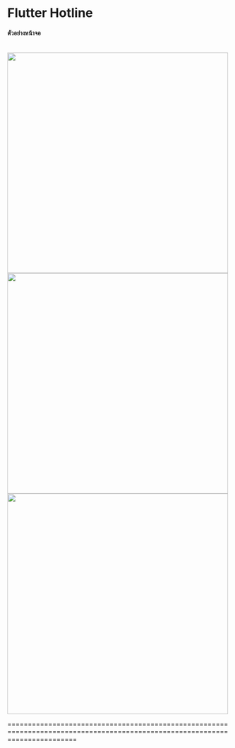 # Flutter Hotline

<h4>ตัวอย่างหน้าจอ</h4>
<br>
<img src='https://user-images.githubusercontent.com/89514693/140914001-10180015-5b4c-471e-9c0d-34dcfd2c99e5.png' width='500'>
<br>
<img src='https://user-images.githubusercontent.com/89514693/140914010-a19df9c6-820e-4732-8fc5-46b2f0beb0d1.png' width='500'>
<br>
<img src='https://user-images.githubusercontent.com/89514693/140914015-35077b7c-65c4-45cf-97d8-f8982416d2a2.png' width='500'>

=============================================================================================================================
